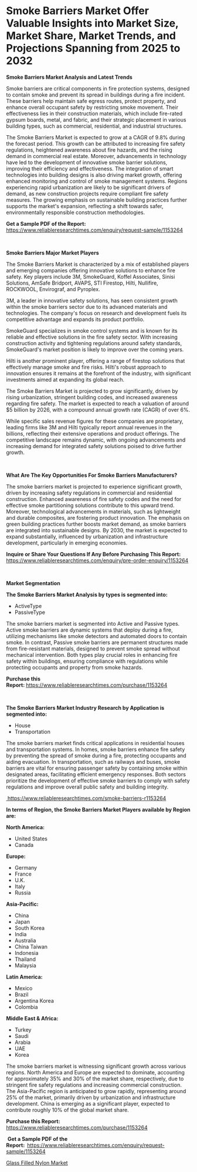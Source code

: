 <p><h1>Smoke Barriers Market Offer Valuable Insights into Market Size, Market Share, Market Trends, and Projections Spanning from 2025 to 2032</h1></p><p><strong>Smoke Barriers Market Analysis and Latest Trends</strong></p>
<p><p>Smoke barriers are critical components in fire protection systems, designed to contain smoke and prevent its spread in buildings during a fire incident. These barriers help maintain safe egress routes, protect property, and enhance overall occupant safety by restricting smoke movement. Their effectiveness lies in their construction materials, which include fire-rated gypsum boards, metal, and fabric, and their strategic placement in various building types, such as commercial, residential, and industrial structures.</p><p>The Smoke Barriers Market is expected to grow at a CAGR of 9.8% during the forecast period. This growth can be attributed to increasing fire safety regulations, heightened awareness about fire hazards, and the rising demand in commercial real estate. Moreover, advancements in technology have led to the development of innovative smoke barrier solutions, improving their efficiency and effectiveness. The integration of smart technologies into building designs is also driving market growth, offering enhanced monitoring and control of smoke management systems. Regions experiencing rapid urbanization are likely to be significant drivers of demand, as new construction projects require compliant fire safety measures. The growing emphasis on sustainable building practices further supports the market's expansion, reflecting a shift towards safer, environmentally responsible construction methodologies.</p></p>
<p><strong>Get a Sample PDF of the Report:&nbsp;</strong> <a href="https://www.reliableresearchtimes.com/enquiry/request-sample/1153264?utm_campaign=2638&utm_medium=2&utm_source=Github&utm_content=ia&utm_term=31032025&utm_id=smoke-barriers">https://www.reliableresearchtimes.com/enquiry/request-sample/1153264</a></p>
<p>&nbsp;</p>
<p><strong>Smoke Barriers Major Market Players</strong></p>
<p><p>The Smoke Barriers Market is characterized by a mix of established players and emerging companies offering innovative solutions to enhance fire safety. Key players include 3M, SmokeGuard, Koffel Associates, Sinisi Solutions, AmSafe Bridport, AVAPS, STI Firestop, Hilti, Nullifire, ROCKWOOL, Envirograf, and Pyroplex.</p><p>3M, a leader in innovative safety solutions, has seen consistent growth within the smoke barriers sector due to its advanced materials and technologies. The company's focus on research and development fuels its competitive advantage and expands its product portfolio. </p><p>SmokeGuard specializes in smoke control systems and is known for its reliable and effective solutions in the fire safety sector. With increasing construction activity and tightening regulations around safety standards, SmokeGuard's market position is likely to improve over the coming years.</p><p>Hilti is another prominent player, offering a range of firestop solutions that effectively manage smoke and fire risks. Hilti's robust approach to innovation ensures it remains at the forefront of the industry, with significant investments aimed at expanding its global reach.</p><p>The Smoke Barriers Market is projected to grow significantly, driven by rising urbanization, stringent building codes, and increased awareness regarding fire safety. The market is expected to reach a valuation of around $5 billion by 2026, with a compound annual growth rate (CAGR) of over 6%.</p><p>While specific sales revenue figures for these companies are proprietary, leading firms like 3M and Hilti typically report annual revenues in the billions, reflecting their extensive operations and product offerings. The competitive landscape remains dynamic, with ongoing advancements and increasing demand for integrated safety solutions poised to drive further growth.</p></p>
<p>&nbsp;</p>
<p><strong>What Are The Key Opportunities For Smoke Barriers Manufacturers?</strong></p>
<p><p>The smoke barriers market is projected to experience significant growth, driven by increasing safety regulations in commercial and residential construction. Enhanced awareness of fire safety codes and the need for effective smoke partitioning solutions contribute to this upward trend. Moreover, technological advancements in materials, such as lightweight and durable composites, are fostering product innovation. The emphasis on green building practices further boosts market demand, as smoke barriers are integrated into sustainable designs. By 2030, the market is expected to expand substantially, influenced by urbanization and infrastructure development, particularly in emerging economies.</p></p>
<p><strong>Inquire or Share Your Questions If Any Before Purchasing This Report:</strong> <a href="https://www.reliableresearchtimes.com/enquiry/pre-order-enquiry/1153264?utm_campaign=2638&utm_medium=2&utm_source=Github&utm_content=ia&utm_term=31032025&utm_id=smoke-barriers">https://www.reliableresearchtimes.com/enquiry/pre-order-enquiry/1153264</a></p>
<p>&nbsp;</p>
<p><strong>Market Segmentation</strong></p>
<p><strong>The Smoke Barriers Market Analysis by types is segmented into:</strong></p>
<p><ul><li>ActiveType</li><li>PassiveType</li></ul></p>
<p><p>The smoke barriers market is segmented into Active and Passive types. Active smoke barriers are dynamic systems that deploy during a fire, utilizing mechanisms like smoke detectors and automated doors to contain smoke. In contrast, Passive smoke barriers are permanent structures made from fire-resistant materials, designed to prevent smoke spread without mechanical intervention. Both types play crucial roles in enhancing fire safety within buildings, ensuring compliance with regulations while protecting occupants and property from smoke hazards.</p></p>
<p><strong>Purchase this Report:&nbsp;</strong><a href="https://www.reliableresearchtimes.com/purchase/1153264?utm_campaign=2638&utm_medium=2&utm_source=Github&utm_content=ia&utm_term=31032025&utm_id=smoke-barriers">https://www.reliableresearchtimes.com/purchase/1153264</a></p>
<p>&nbsp;</p>
<p><strong>The Smoke Barriers Market Industry Research by Application is segmented into:</strong></p>
<p><ul><li>House</li><li>Transportation</li></ul></p>
<p><p>The smoke barriers market finds critical applications in residential houses and transportation systems. In homes, smoke barriers enhance fire safety by preventing the spread of smoke during a fire, protecting occupants and aiding evacuation. In transportation, such as railways and buses, smoke barriers are vital for ensuring passenger safety by containing smoke within designated areas, facilitating efficient emergency responses. Both sectors prioritize the development of effective smoke barriers to comply with safety regulations and improve overall public safety and building integrity.</p></p>
<p><a href="https://www.reliableresearchtimes.com/smoke-barriers-r1153264?utm_campaign=2638&utm_medium=2&utm_source=Github&utm_content=ia&utm_term=31032025&utm_id=smoke-barriers">&nbsp;https://www.reliableresearchtimes.com/smoke-barriers-r1153264</a></p>
<p><strong>In terms of Region, the Smoke Barriers Market Players available by Region are:</strong></p>
<p>
    <p> <strong> North America: </strong>
        <ul>
            <li>United States</li>
            <li>Canada</li>
        </ul>
        </p> 
    <p> <strong> Europe: </strong>
        <ul>
            <li>Germany</li>
            <li>France</li>
            <li>U.K.</li>
            <li>Italy</li>
            <li>Russia</li>
        </ul>
        </p> 
    <p> <strong> Asia-Pacific: </strong>
        <ul>
            <li>China</li>
            <li>Japan</li>
            <li>South Korea</li>
            <li>India</li>
            <li>Australia</li>
            <li>China Taiwan</li>
            <li>Indonesia</li>
            <li>Thailand</li>
            <li>Malaysia</li>
        </ul>
        </p> 
    <p> <strong> Latin America: </strong>
        <ul>
            <li>Mexico</li>
            <li>Brazil</li>
            <li>Argentina Korea</li>
            <li>Colombia</li>
        </ul>
        </p> 
    <p> <strong> Middle East & Africa: </strong>
        <ul>
            <li>Turkey</li>
            <li>Saudi</li>
            <li>Arabia</li>
            <li>UAE</li>
            <li>Korea</li>
        </ul>
    </p>
    </p>
<p><p>The smoke barriers market is witnessing significant growth across various regions. North America and Europe are expected to dominate, accounting for approximately 35% and 30% of the market share, respectively, due to stringent fire safety regulations and increasing commercial construction. The Asia-Pacific region is anticipated to grow rapidly, representing around 25% of the market, primarily driven by urbanization and infrastructure development. China is emerging as a significant player, expected to contribute roughly 10% of the global market share.</p></p>
<p><strong>Purchase this Report: </strong><a href="https://www.reliableresearchtimes.com/purchase/1153264?utm_campaign=2638&utm_medium=2&utm_source=Github&utm_content=ia&utm_term=31032025&utm_id=smoke-barriers">https://www.reliableresearchtimes.com/purchase/1153264</a></p>
<p>&nbsp;<strong>Get a Sample PDF of the Report:&nbsp;&nbsp;</strong><a href="https://www.reliableresearchtimes.com/enquiry/request-sample/1153264?utm_campaign=2638&utm_medium=2&utm_source=Github&utm_content=ia&utm_term=31032025&utm_id=smoke-barriers">https://www.reliableresearchtimes.com/enquiry/request-sample/1153264</a></p>
<p><strong></strong></p>
<p><p><a href="https://github.com/leopardmicheal7019/Market-Research-Report-List-1/blob/main/glass-filled-nylon-market.md?utm_campaign=2638&utm_medium=2&utm_source=Github&utm_content=ia&utm_term=31032025&utm_id=smoke-barriers">Glass Filled Nylon Market</a></p></p>